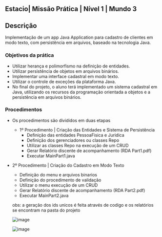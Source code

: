## Estacio| Missão Prática | Nível 1 | Mundo 3

## Descrição

Implementação de um app Java Application para cadastro de clientes em modo texto, com persistência em arquivos, baseado na tecnologia Java.

### Objetivos da prática

  - Utilizar herança e polimorfismo na  definição de entidades.
  - Utilizar persistência de objetos em arquivos binários.
  - Implementar uma interface cadastral em modo texto.
  - Utilizar o controle de exceções da plataforma Java.
  - No final do projeto, o aluno terá implementado um sistema cadastral em Java, utilizando os recursos da 
    programação orientada a objetos e a persistência em arquivos binários.

### Procedimentos

- Os procedimentos são divididos em duas etapas

  - 1º Procedimento | Criação das Entidades e Sistema de Persistência
    -   Definição das entidades PessoaFisica e Juridica
    -   Definição dos gerenciadores ou classes Repo 
    -   Utilizar as classes Repo na execução de um CRUD
    -   Gerar Relatório discente de acompanhamento (RDA Part1.pdf)
    -   Executar MainPart1.java
      
   
 -  2º Procedimento | Criação do Cadastro em Modo Texto    
    -   Definição do menu e arquivos binarios
    -   Definição do procedimento de validação
    -   Utilizar o menu execução de um CRUD
    -   Gerar Relatório discente de acompanhamento (RDA Part2.pdf)
    -   Executar MainPart2.java
    
    obs: a geração dos ids unicos é feita através de codigo e os relatórios se encontram na pasta do projeto

    ![image](https://github.com/msbzz/estacio.m3.n1/assets/44148209/caf2a5a6-6ba7-4a41-9611-2766604463ae)

    ![image](https://github.com/msbzz/estacio.m3.n1/assets/44148209/b92fcc1f-eff3-4eeb-b084-14961d892f1d)

 
    
    

    


